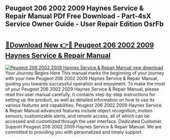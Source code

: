 ## Peugeot 206 2002 2009 Haynes Service & Repair Manual PDf Free Download - Part-4sX Service Owner Guide - User Repair Edition OsrFb

# <h2><a href="http://cf21363.oget.top/?id=Peugeot+206+2002+2009+Haynes+Service+%26+Repair+Manual">🔗Download New 👉🔴 Peugeot 206 2002 2009 Haynes Service & Repair Manual</a></h2>

[![Peugeot 206 2002 2009 Haynes Service & Repair Manual new download](https://i.imgur.com/5g1atiW.png)](http://cf21363.oget.top/?id=Peugeot+206+2002+2009+Haynes+Service+%26+Repair+Manual)
Your Journey Begins Here This manual marks the beginning of your journey with your new Peugeot 206 2002 2009 Haynes Service & Repair Manual, guiding you towards successful operation and enjoyment. To make the most of your Peugeot 206 2002 2009 Haynes Service & Repair Manual, please read this user manual carefully. It contains step-by-step instructions for setting up the product, as well as detailed information on how to use its various features and capabilities. Peugeot 206 2002 2009 Haynes Service & Repair Manual advanced features include object recognition, motion sensors, customizable alerts, and remote access, all of which can be accessed and customized through the user interface. Dedicated Customer Support Peugeot 206 2002 2009 Haynes Service & Repair Manual. We are committed to providing you with personalized and timely support.
